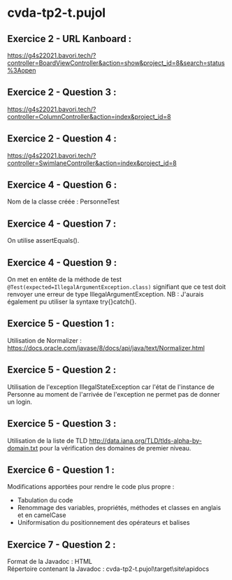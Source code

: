 # cvda-tp2-t.pujol

## Exercice 2 - URL Kanboard :
https://g4s22021.bavori.tech/?controller=BoardViewController&action=show&project_id=8&search=status%3Aopen

## Exercice 2 - Question 3 :
https://g4s22021.bavori.tech/?controller=ColumnController&action=index&project_id=8

## Exercice 2 - Question 4 :
https://g4s22021.bavori.tech/?controller=SwimlaneController&action=index&project_id=8

## Exercice 4 - Question 6 :
Nom de la classe créée : PersonneTest

## Exercice 4 - Question 7 :
On utilise assertEquals().

## Exercice 4 - Question 9 :
On met en entête de la méthode de test `@Test(expected=IllegalArgumentException.class)` signifiant que ce test doit renvoyer une erreur de type IllegalArgumentException. 
NB : J'aurais également pu utiliser la syntaxe try{}catch{}.

## Exercice 5 - Question 1 : 
Utilisation de Normalizer : https://docs.oracle.com/javase/8/docs/api/java/text/Normalizer.html

## Exercice 5 - Question 2 : 
Utilisation de l'exception IllegalStateException car l'état de l'instance de Personne au moment de l'arrivée de l'exception ne permet pas de donner un login.

## Exercice 5 - Question 3 : 
Utilisation de la liste de TLD http://data.iana.org/TLD/tlds-alpha-by-domain.txt pour la vérification des domaines de premier niveau.

## Exercice 6 - Question 1 :
Modifications apportées pour rendre le code plus propre : 
- Tabulation du code
- Renommage des variables, propriétés, méthodes et classes en anglais et en camelCase
- Uniformisation du positionnement des opérateurs et balises 

## Exercice 7 - Question 2 :
Format de la Javadoc : HTML  
Répertoire contenant la Javadoc : cvda-tp2-t.pujol\target\site\apidocs
